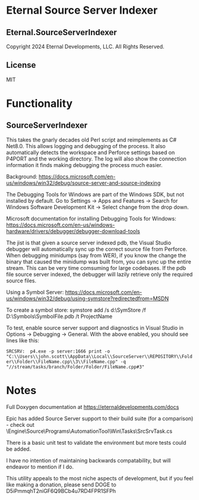 # Eternal Source Server Indexer

## Eternal.SourceServerIndexer
Copyright 2024 Eternal Developments, LLC. All Rights Reserved.

## License

MIT

# Functionality
## SourceServerIndexer

This takes the gnarly decades old Perl script and reimplements as C# Net8.0. This allows logging and debugging of the process. It also automatically
detects the workspace and Perforce settings based on P4PORT and the working directory. The log will also show the connection information it finds making
debugging the process much easier.

Background: https://docs.microsoft.com/en-us/windows/win32/debug/source-server-and-source-indexing

The Debugging Tools for Windows are part of the Windows SDK, but not installed by default. Go to Settings -> Apps and Features -> Search for Windows Software Development Kit -> Select change from 
the drop down.

Microsoft documentation for installing Debugging Tools for Windows: https://docs.microsoft.com/en-us/windows-hardware/drivers/debugger/debugger-download-tools

The jist is that given a source server indexed pdb, the Visual Studio debugger will automatically sync up the correct source file from Perforce. When debugging minidumps (say from WER), if you know the change
the binary that caused the minidump was built from, you can sync up the entire stream. This can be very time comsuming for large codebases. If the pdb file source server indexed, the debugger will lazily 
retrieve only the required source files.

Using a Symbol Server: https://docs.microsoft.com/en-us/windows/win32/debug/using-symstore?redirectedfrom=MSDN

To create a symbol store: symstore add /s d:\\SymStore /f D:\\Symbols\\SymbolFile.pdb /t ProjectName

To test, enable source server support and diagnostics in Visual Studio in Options -> Debugging -> General. With the above enabled, you should see lines like this:

``` SRCSRV:  p4.exe -p server:1666 print -o "C:\\Users\\john.scott\\AppData\\Local\\SourceServer\\REPOSITORY\\Folder\\Folder\\FileName.cpp\\3\\FileName.cpp" -q "//stream/tasks/branch/Folder/Folder/FileName.cpp#3" ```

# Notes

Full Doxygen documentation at https://eternaldevelopments.com/docs

Epic has added Source Server support to their build suite (for a comparison) - check out \\Engine\\Source\\Programs\\AutomationTool\\Win\\Tasks\\SrcSrvTask.cs

There is a basic unit test to validate the environment but more tests could be added.

I have no intention of maintaining backwards compatability, but will endeavor to mention if I do. 

This utility appeals to the most niche aspects of development, but if you feel like making a donation, 
please send DOGE to D5iPmmqhT2niGF6Q9BCb4u7RD4FPR1SFPh

